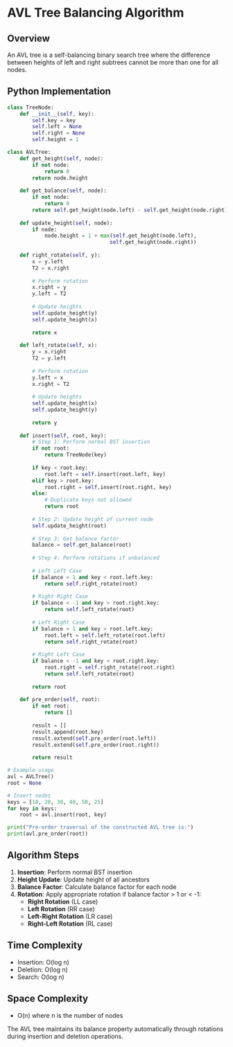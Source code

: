 # AVL Tree Balancing Algorithm

## Overview
An AVL tree is a self-balancing binary search tree where the difference between heights of left and right subtrees cannot be more than one for all nodes.

## Python Implementation

```python
class TreeNode:
    def __init__(self, key):
        self.key = key
        self.left = None
        self.right = None
        self.height = 1

class AVLTree:
    def get_height(self, node):
        if not node:
            return 0
        return node.height
    
    def get_balance(self, node):
        if not node:
            return 0
        return self.get_height(node.left) - self.get_height(node.right)
    
    def update_height(self, node):
        if node:
            node.height = 1 + max(self.get_height(node.left), 
                                 self.get_height(node.right))
    
    def right_rotate(self, y):
        x = y.left
        T2 = x.right
        
        # Perform rotation
        x.right = y
        y.left = T2
        
        # Update heights
        self.update_height(y)
        self.update_height(x)
        
        return x
    
    def left_rotate(self, x):
        y = x.right
        T2 = y.left
        
        # Perform rotation
        y.left = x
        x.right = T2
        
        # Update heights
        self.update_height(x)
        self.update_height(y)
        
        return y
    
    def insert(self, root, key):
        # Step 1: Perform normal BST insertion
        if not root:
            return TreeNode(key)
        
        if key < root.key:
            root.left = self.insert(root.left, key)
        elif key > root.key:
            root.right = self.insert(root.right, key)
        else:
            # Duplicate keys not allowed
            return root
        
        # Step 2: Update height of current node
        self.update_height(root)
        
        # Step 3: Get balance factor
        balance = self.get_balance(root)
        
        # Step 4: Perform rotations if unbalanced
        
        # Left Left Case
        if balance > 1 and key < root.left.key:
            return self.right_rotate(root)
        
        # Right Right Case
        if balance < -1 and key > root.right.key:
            return self.left_rotate(root)
        
        # Left Right Case
        if balance > 1 and key > root.left.key:
            root.left = self.left_rotate(root.left)
            return self.right_rotate(root)
        
        # Right Left Case
        if balance < -1 and key < root.right.key:
            root.right = self.right_rotate(root.right)
            return self.left_rotate(root)
        
        return root
    
    def pre_order(self, root):
        if not root:
            return []
        
        result = []
        result.append(root.key)
        result.extend(self.pre_order(root.left))
        result.extend(self.pre_order(root.right))
        
        return result

# Example usage
avl = AVLTree()
root = None

# Insert nodes
keys = [10, 20, 30, 40, 50, 25]
for key in keys:
    root = avl.insert(root, key)

print("Pre-order traversal of the constructed AVL tree is:")
print(avl.pre_order(root))
```

## Algorithm Steps

1. **Insertion**: Perform normal BST insertion
2. **Height Update**: Update height of all ancestors
3. **Balance Factor**: Calculate balance factor for each node
4. **Rotation**: Apply appropriate rotation if balance factor > 1 or < -1:
   - **Right Rotation** (LL case)
   - **Left Rotation** (RR case)
   - **Left-Right Rotation** (LR case)
   - **Right-Left Rotation** (RL case)

## Time Complexity
- Insertion: O(log n)
- Deletion: O(log n)
- Search: O(log n)

## Space Complexity
- O(n) where n is the number of nodes

The AVL tree maintains its balance property automatically through rotations during insertion and deletion operations.

